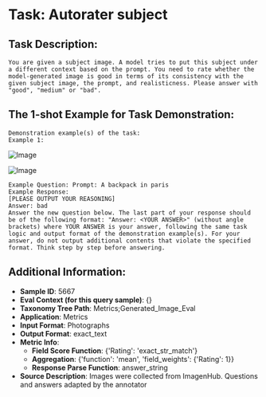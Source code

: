 # Task: Autorater subject

## Task Description:

```
You are given a subject image. A model tries to put this subject under a different context based on the prompt. You need to rate whether the model-generated image is good in terms of its consistency with the given subject image, the prompt, and realisticness. Please answer with "good", "medium" or "bad".
```

## The 1-shot Example for Task Demonstration:

```
Demonstration example(s) of the task:
Example 1:
```

![Image](sample_0.png)

![Image](output_1.png)

```
Example Question: Prompt: A backpack in paris
Example Response:
[PLEASE OUTPUT YOUR REASONING]
Answer: bad
Answer the new question below. The last part of your response should be of the following format: "Answer: <YOUR ANSWER>" (without angle brackets) where YOUR ANSWER is your answer, following the same task logic and output format of the demonstration example(s). For your answer, do not output additional contents that violate the specified format. Think step by step before answering.
```

## Additional Information:

- **Sample ID**: 5667
- **Eval Context (for this query sample)**: {}
- **Taxonomy Tree Path**: Metrics;Generated_Image_Eval
- **Application**: Metrics
- **Input Format**: Photographs
- **Output Format**: exact_text
- **Metric Info**:
  - **Field Score Function**: {'Rating': 'exact_str_match'}
  - **Aggregation**: {'function': 'mean', 'field_weights': {'Rating': 1}}
  - **Response Parse Function**: answer_string
- **Source Description**: Images were collected from ImagenHub. Questions and answers adapted by the annotator
